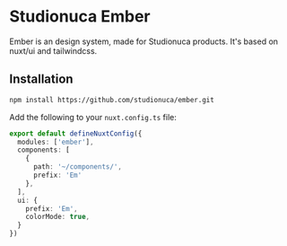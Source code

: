 # Studionuca Ember

Ember is an design system, made for Studionuca products. It's based on nuxt/ui and tailwindcss.

## Installation

```bash
npm install https://github.com/studionuca/ember.git
```

Add the following to your `nuxt.config.ts` file:

```ts
export default defineNuxtConfig({
  modules: ['ember'],
  components: [
    {
      path: '~/components/',
      prefix: 'Em'
    },
  ],
  ui: {
    prefix: 'Em',
    colorMode: true,
  }
})
```